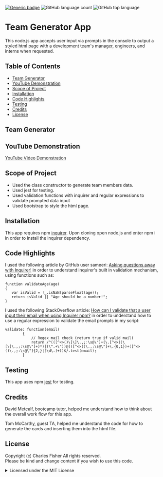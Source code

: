 [![Generic badge](https://img.shields.io/badge/license-MIT-<COLOR>.svg)](#license)
![GitHub language count](https://img.shields.io/github/languages/count/cdfishe1/team-generator)
![GitHub top language](https://img.shields.io/github/languages/top/cdfishe1/team-generator)

# Team Generator App

This node.js app accepts user input via prompts in the console to output a styled html page with a development team's manager, engineers, and interns when requested.

## Table of Contents
* [Team Generator](#team-generator)
* [YouTube Demonstration](#youtube-demonstration)
* [Scope of Project](#scope-of-project)
* [Installation](#installation)
* [Code Highlights](#code-highlights
)
* [Testing](#testing)
* [Credits](#credits)
* [License](#license)

## Team Generator

## YouTube Demonstration
[YouTube Video Demonstration](https://youtu.be/itTV2mKJTW0)


## Scope of Project

* Used the class constructor to generate team members data.
* Used jest for testing.
* Used validation functions with inquirer and regular expressions to validate prompted data input
* Used bootstrap to style the html page.

## Installation

This app requires npm [inquirer](https://www.npmjs.com/package/inquirer). Upon cloning open node.js and enter npm i in order to install the inquirer dependency.

## Code Highlights
I used the following article by GitHub user sameeri:
[Asking questions away with Inquirer!](https://github.com/sameeri/Code-Inquirer/wiki/Asking-questions-away-with-Inquirer!)
in order to understand inquirer's built in validation mechanism, using functions such as:
```
function validateAge(age)
{
   var isValid = !_.isNaN(parseFloat(age));
   return isValid || "Age should be a number!";
}
```
I used the following StackOverflow article:
[How can I validate that a user input their email when using Inquirer npm?](https://stackoverflow.com/questions/65189877/how-can-i-validate-that-a-user-input-their-email-when-using-inquirer-npm)
in order to understand how to use a regular expression to validate the email prompts in my script:

```
validate: function(email)
        {
            // Regex mail check (return true if valid mail)
            return /^(([^<>()\[\]\.,;:\s@\"]+(\.[^<>()\[\]\.,;:\s@\"]+)*)|(\".+\"))@(([^<>()\.,;\s@\"]+\.{0,1})+([^<>()\.,;:\s@\"]{2,}|[\d\.]+))$/.test(email);
        }
```

## Testing

This app uses npm [jest](https://www.npmjs.com/package/jest) for testing.

## Credits

David Metcalf, bootcamp tutor, helped me understand how to think about the overall work flow for this app.

Tom McCarthy, guest TA, helped me understand the code for how to generate the cards and inserting them into the html file. 

## License

Copyright (c) Charles Fisher All rights reserved.<br>
Please be kind and change content if you wish to use this code.

<details><summary>Licensed under the MIT License</summary>

Copyright (c) 2021 - present | Charles Fisher

<blockquote>
Permission is hereby granted, free of charge, to any person obtaining a copy
of this software and associated documentation files (the "Software"), to deal
in the Software without restriction, including without limitation the rights
to use, copy, modify, merge, publish, distribute, sublicense, and/or sell
copies of the Software, and to permit persons to whom the Software is
furnished to do so, subject to the following conditions:

The above copyright notice and this permission notice shall be included in all
copies or substantial portions of the Software.

THE SOFTWARE IS PROVIDED "AS IS", WITHOUT WARRANTY OF ANY KIND, EXPRESS OR
IMPLIED, INCLUDING BUT NOT LIMITED TO THE WARRANTIES OF MERCHANTABILITY,
FITNESS FOR A PARTICULAR PURPOSE AND NONINFRINGEMENT. IN NO EVENT SHALL THE
AUTHORS OR COPYRIGHT HOLDERS BE LIABLE FOR ANY CLAIM, DAMAGES OR OTHER
LIABILITY, WHETHER IN AN ACTION OF CONTRACT, TORT OR OTHERWISE, ARISING FROM,
OUT OF OR IN CONNECTION WITH THE SOFTWARE OR THE USE OR OTHER DEALINGS IN THE
SOFTWARE.
</blockquote>
</details>

